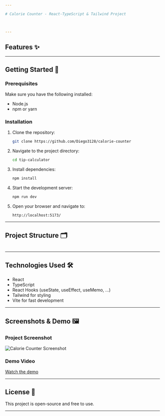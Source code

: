 ```yaml
---

# Calorie Counter - React-TypeScript & Tailwind Project

  

---
```


## Features ✨  

---

## Getting Started 🚀  

### Prerequisites  
Make sure you have the following installed:  
- Node.js  
- npm or yarn  

### Installation  
1. Clone the repository:  
   ```bash
   git clone https://github.com/Diego3128/calorie-counter
   ```  
2. Navigate to the project directory:  
   ```bash
   cd tip-calculator
   ```  
3. Install dependencies:  
   ```bash
   npm install
   ```  
4. Start the development server:  
   ```bash
   npm run dev
   ```  
5. Open your browser and navigate to:  
   ```
   http://localhost:5173/
   ```  

---

## Project Structure 🗂️  
```
```  

---

## Technologies Used 🛠️  
- React  
- TypeScript  
- React Hooks (useState, useEffect, useMemo, ...)  
- Tailwind for styling  
- Vite for fast development  

---

## Screenshots & Demo 🖼️  
### Project Screenshot  
![Calorie Counter Screenshot](./screenshot.png)  

### Demo Video  
[Watch the demo](./recording.mp4)  

---

## License 📜  
This project is open-source and free to use.  

---
